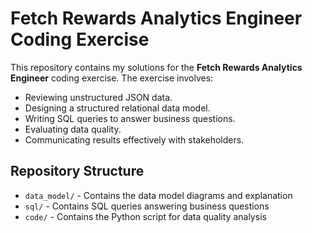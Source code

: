 # Fetch Rewards Analytics Engineer Coding Exercise

This repository contains my solutions for the **Fetch Rewards Analytics Engineer** coding exercise. The exercise involves:
- Reviewing unstructured JSON data.
- Designing a structured relational data model.
- Writing SQL queries to answer business questions.
- Evaluating data quality.
- Communicating results effectively with stakeholders.

## Repository Structure

- `data_model/` - Contains the data model diagrams and explanation
- `sql/` - Contains SQL queries answering business questions
- `code/` - Contains the Python script for data quality analysis

